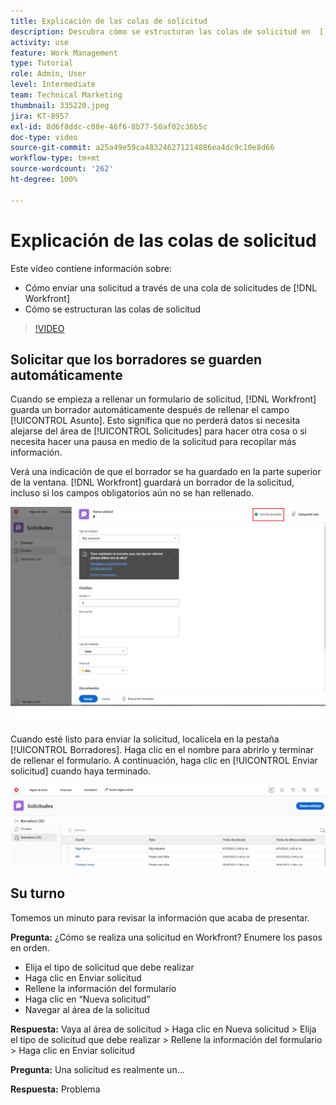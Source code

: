 ```yaml
---
title: Explicación de las colas de solicitud
description: Descubra cómo se estructuran las colas de solicitud en  [!DNL  Workfront]  y cómo enviar una solicitud.
activity: use
feature: Work Management
type: Tutorial
role: Admin, User
level: Intermediate
team: Technical Marketing
thumbnail: 335220.jpeg
jira: KT-8957
exl-id: 8d6f8ddc-c08e-46f6-8b77-50af02c36b5c
doc-type: video
source-git-commit: a25a49e59ca483246271214886ea4dc9c10e8d66
workflow-type: tm+mt
source-wordcount: '262'
ht-degree: 100%

---
```


# Explicación de las colas de solicitud

Este vídeo contiene información sobre:

* Cómo enviar una solicitud a través de una cola de solicitudes de [!DNL  Workfront]
* Cómo se estructuran las colas de solicitud

>[!VIDEO](https://video.tv.adobe.com/v/335220/?quality=12&learn=on)

## Solicitar que los borradores se guarden automáticamente

Cuando se empieza a rellenar un formulario de solicitud, [!DNL Workfront] guarda un borrador automáticamente después de rellenar el campo [!UICONTROL Asunto]. Esto significa que no perderá datos si necesita alejarse del área de [!UICONTROL Solicitudes] para hacer otra cosa o si necesita hacer una pausa en medio de la solicitud para recopilar más información.

Verá una indicación de que el borrador se ha guardado en la parte superior de la ventana. [!DNL Workfront] guardará un borrador de la solicitud, incluso si los campos obligatorios aún no se han rellenado.

![imagen de un borrador de solicitud](assets/queue-mgt-make-a-request-draft-1.png)

Cuando esté listo para enviar la solicitud, localícela en la pestaña [!UICONTROL Borradores]. Haga clic en el nombre para abrirlo y terminar de rellenar el formulario. A continuación, haga clic en [!UICONTROL Enviar solicitud] cuando haya terminado.

![imagen de recuperación de un borrador de solicitud](assets/queue-mgt-make-a-request-draft-2.png)

## Su turno

Tomemos un minuto para revisar la información que acaba de presentar.

**Pregunta:** ¿Cómo se realiza una solicitud en Workfront? Enumere los pasos en orden.

* Elija el tipo de solicitud que debe realizar
* Haga clic en Enviar solicitud
* Rellene la información del formulario
* Haga clic en “Nueva solicitud”
* Navegar al área de la solicitud


**Respuesta:** Vaya al área de solicitud > Haga clic en Nueva solicitud > Elija el tipo de solicitud que debe realizar > Rellene la información del formulario > Haga clic en Enviar solicitud

**Pregunta:** Una solicitud es realmente un...

**Respuesta:** Problema

<!---
You can also access request drafts from the [!UICONTROL Select a Request Type] menu at the top of the window. Select an option from the [!UICONTROL Recent Drafts] section, or start a new request by picking a queue from the [!UICONTROL New Requests] section. Fill everything out like normal, then submit the request.

<!---
image
--->

<!---
Let's take a minute to review the information you were just presented.

How do you make a request in Workfront? List the steps in order.
Choose the request type you need to make
Click Submit request
Fill out the information on the form
Click "New Request"
Navigate to the request area

Answer: Navigate to the request area>Click New Request>Choose the request type you need to make>Fill out the information on the form>Click Submit request

A request is really an......

Answer: Issue
--->
